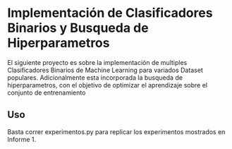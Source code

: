 # Implementación de Clasificadores Binarios y Busqueda de Hiperparametros

El siguiente proyecto es sobre la implementación de multiples Clasificadores Binarios de Machine Learning para variados Dataset populares.
Adicionalmente esta incorporada la busqueda de hiperparametros, con el objetivo de optimizar el aprendizaje sobre el conjunto de entrenamiento

## Uso

Basta correr experimentos.py para replicar los experimentos mostrados en Informe 1.
